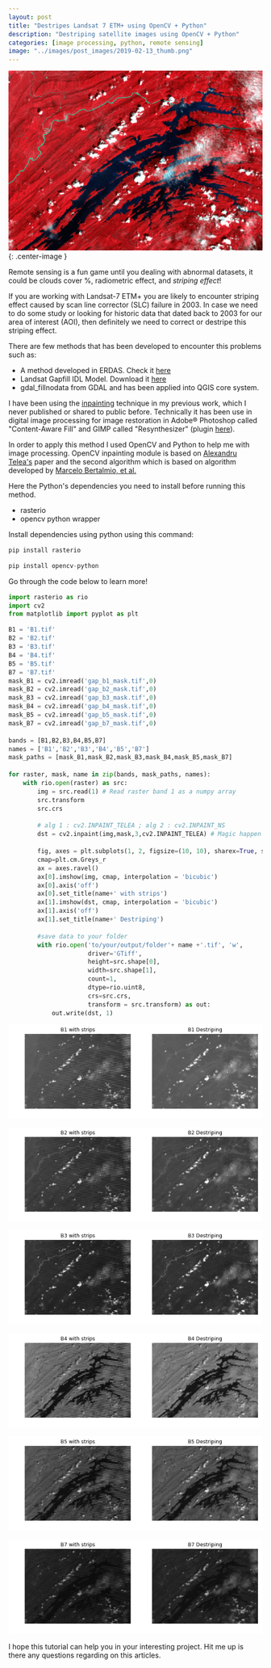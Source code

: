 ```yaml
---
layout: post
title: "Destripes Landsat 7 ETM+ using OpenCV + Python"
description: "Destriping satellite images using OpenCV + Python"
categories: [image processing, python, remote sensing]
image: "../images/post_images/2019-02-13_thumb.png"
---
```


![png](../images/post_images/2019-02-13_thumb.png){: .center-image }

Remote sensing is a fun game until you dealing with abnormal datasets, it could be clouds cover %, radiometric effect, and _striping effect_!

If you are working with Landsat-7 ETM+ you are likely to encounter striping effect caused by scan line corrector (SLC) failure in 2003. In case we need to do some study or looking for historic data that dated back to 2003 for our area of interest (AOI), then definitely we need to correct or destripe this striping effect.

There are few methods that has been developed to encounter this problems such as:
- A method developed in ERDAS. Check it [here](https://landsat.usgs.gov/filling-gaps-use-scientific-analysis)
- Landsat Gapfill IDL Model. Download it [here](s3.amazonaws.com/nrcs-sgi/EvansModels/landsat_gapfill.sav)
- gdal_fillnodata from GDAL and has been applied into QGIS core system.

I have been using the [inpainting](https://en.wikipedia.org/wiki/Inpainting) technique in my previous work, which I never published or shared to public before. Technically it has been use in digital image processing for image restoration in Adobe® Photoshop called "Content-Aware Fill" and GIMP called "Resynthesizer" (plugin [here](http://inpaintgimpplugin.github.io/)).

In order to apply this method I used OpenCV and Python to help me with image processing. OpenCV inpainting module is based on [Alexandru Telea's](https://doi.org/10.1080/10867651.2004.10487596) paper and the second algorithm which is based on algorithm developed by [Marcelo Bertalmio, et al.](https://conservancy.umn.edu/handle/11299/3607)

Here the Python's dependencies you need to install before running this method.
- rasterio
- opencv python wrapper

Install dependencies using python using this command:


```python
pip install rasterio
```


```python
pip install opencv-python
```

Go through the code below to learn more!


```python
import rasterio as rio
import cv2
from matplotlib import pyplot as plt
```


```python
B1 = 'B1.tif'
B2 = 'B2.tif'
B3 = 'B3.tif'
B4 = 'B4.tif'
B5 = 'B5.tif'
B7 = 'B7.tif'
mask_B1 = cv2.imread('gap_b1_mask.tif',0)
mask_B2 = cv2.imread('gap_b2_mask.tif',0)
mask_B3 = cv2.imread('gap_b3_mask.tif',0)
mask_B4 = cv2.imread('gap_b4_mask.tif',0)
mask_B5 = cv2.imread('gap_b5_mask.tif',0)
mask_B7 = cv2.imread('gap_b7_mask.tif',0)

bands = [B1,B2,B3,B4,B5,B7]
names = ['B1','B2','B3','B4','B5','B7']
mask_paths = [mask_B1,mask_B2,mask_B3,mask_B4,mask_B5,mask_B7]

for raster, mask, name in zip(bands, mask_paths, names):
    with rio.open(raster) as src:
        img = src.read(1) # Read raster band 1 as a numpy array
        src.transform
        src.crs

        # alg 1 : cv2.INPAINT_TELEA ; alg 2 : cv2.INPAINT_NS
        dst = cv2.inpaint(img,mask,3,cv2.INPAINT_TELEA) # Magic happen here!

        fig, axes = plt.subplots(1, 2, figsize=(10, 10), sharex=True, sharey=True)
        cmap=plt.cm.Greys_r
        ax = axes.ravel()
        ax[0].imshow(img, cmap, interpolation = 'bicubic')
        ax[0].axis('off')
        ax[0].set_title(name+' with strips')
        ax[1].imshow(dst, cmap, interpolation = 'bicubic')
        ax[1].axis('off')
        ax[1].set_title(name+' Destriping')

        #save data to your folder
        with rio.open('to/your/output/folder'+ name +'.tif', 'w',
                      driver='GTiff',
                      height=src.shape[0],
                      width=src.shape[1],
                      count=1,
                      dtype=rio.uint8,
                      crs=src.crs,
                      transform = src.transform) as out:
            out.write(dst, 1)
```

![png](../images/post_images/2019-02-13_b1.png)



![png](../images/post_images/2019-02-13_b2.png)



![png](../images/post_images/2019-02-13_b3.png)



![png](../images/post_images/2019-02-13_b4.png)



![png](../images/post_images/2019-02-13_b5.png)



![png](../images/post_images/2019-02-13_b7.png)

I hope this tutorial can help you in your interesting project. Hit me up is there any questions regarding on this articles.
